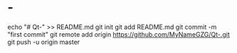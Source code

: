 # -
echo "# Qt-" >> README.md git init git add README.md git commit -m "first commit" git remote add origin https://github.com/MyNameGZG/Qt-.git git push -u origin master
